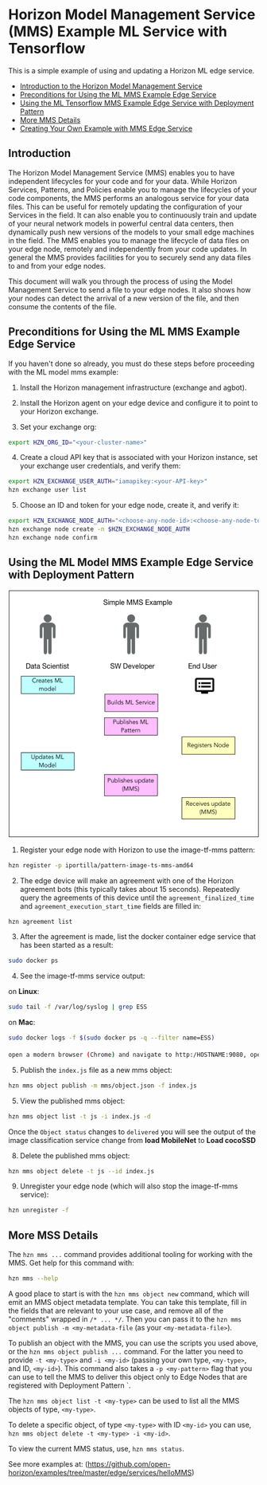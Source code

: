 # Horizon Model Management Service (MMS) Example ML Service with Tensorflow

This is a simple example of using and updating a Horizon ML edge service.

- [Introduction to the Horizon Model Management Service](#introduction)
- [Preconditions for Using the ML MMS Example Edge Service](#preconditions)
- [Using the ML Tensorflow MMS Example Edge Service with Deployment Pattern](#using-image-mms-pattern)
- [More MMS Details](#mms-deets)
- [Creating Your Own Example with MMS Edge Service](CreateService.md)

## <a id=introduction></a> Introduction

The Horizon Model Management Service (MMS) enables you to have independent lifecycles for your code and for your data. While Horizon Services, Patterns, and Policies enable you to manage the lifecycles of your code components, the MMS performs an analogous service for your data files.  This can be useful for remotely updating the configuration of your Services in the field. It can also enable you to continuously train and update of your neural network models in powerful central data centers, then dynamically push new versions of the models to your small edge machines in the field. The MMS enables you to manage the lifecycle of data files on your edge node, remotely and independently from your code updates. In general the MMS provides facilities for you to securely send any data files to and from your edge nodes.

This document will walk you through the process of using the Model Management Service to send a file to your edge nodes. It also shows how your nodes can detect the arrival of a new version of the file, and then consume the contents of the file.

## <a id=preconditions></a> Preconditions for Using the ML MMS Example Edge Service

If you haven't done so already, you must do these steps before proceeding with the ML model mms example:

1. Install the Horizon management infrastructure (exchange and agbot).

2. Install the Horizon agent on your edge device and configure it to point to your Horizon exchange.

3. Set your exchange org:

```bash
export HZN_ORG_ID="<your-cluster-name>"
```

4. Create a cloud API key that is associated with your Horizon instance, set your exchange user credentials, and verify them:

```bash
export HZN_EXCHANGE_USER_AUTH="iamapikey:<your-API-key>"
hzn exchange user list
```

5. Choose an ID and token for your edge node, create it, and verify it:

```bash
export HZN_EXCHANGE_NODE_AUTH="<choose-any-node-id>:<choose-any-node-token>"
hzn exchange node create -n $HZN_EXCHANGE_NODE_AUTH
hzn exchange node confirm
```

## <a id=using-image-mms-pattern></a> Using the ML Model MMS Example Edge Service with Deployment Pattern

![MMS Example workflow](MMSExample.png)

1. Register your edge node with Horizon to use the image-tf-mms pattern:

```bash
hzn register -p iportilla/pattern-image-ts-mms-amd64
```

2. The edge device will make an agreement with one of the Horizon agreement bots (this typically takes about 15 seconds). Repeatedly query the agreements of this device until the `agreement_finalized_time` and `agreement_execution_start_time` fields are filled in:

```bash
hzn agreement list
```

3. After the agreement is made, list the docker container edge service that has been started as a result:

``` bash
sudo docker ps
```

4. See the image-tf-mms service output:

  on **Linux**:

  ```bash
  sudo tail -f /var/log/syslog | grep ESS
  ```

  on **Mac**:

  ```bash
  sudo docker logs -f $(sudo docker ps -q --filter name=ESS)
  
  open a modern browser (Chrome) and navigate to http:/HOSTNAME:9080, open Developer tools and watch the Web Console (HOSTNAME or IP or your node)
  ```

5. Publish the `index.js` file as a new mms object:
```bash
hzn mms object publish -m mms/object.json -f index.js
```

5. View the published mms object:
```bash
hzn mms object list -t js -i index.js -d
```

Once the `Object status` changes to `delivered` you will see the output of the image classification service change 
from **load MobileNet** 
to **Load cocoSSD**

8. Delete the published mms object:
```bash
hzn mms object delete -t js --id index.js
```

9. Unregister your edge node (which will also stop the image-tf-mms service):

```bash
hzn unregister -f
```

## <a id=mms-deets></a> More MSS Details

The `hzn mms ...` command provides additional tooling for working with the MMS. Get  help for this command with:

```bash
hzn mms --help
```

A good place to start is with the `hzn mms object new` command, which will emit an MMS object metadata template. You can take this template, fill in the fields that are relevant to your use case, and remove all of the "comments" wrapped in `/* ... */`. Then you can pass it to the `hzn mms object publish -m <my-metadata-file` (as your `<my-metadata-file>`).

To publish an object with the MMS, you can use the scripts you used above, or the `hzn mms object publish ...` command. For the latter you need to provide `-t <my-type>` and `-i <my-id>` (passing your own type, `<my-type>`, and ID, `<my-id>`). This command also takes a `-p <my-pattern>` flag that you can use to tell the MMS to deliver this object only to Edge Nodes that are registered with Deployment Pattern `<my-pattern>.



The `hzn mms object list -t <my-type>` can be used to list all the MMS objects of type, `<my-type>`.

To delete a specific object, of type `<my-type>` with ID `<my-id>` you can use, `hzn mms object delete -t <my-type> -i <my-id>`.

To view the current MMS status, use, `hzn mms status`.

See more examples at: (https://github.com/open-horizon/examples/tree/master/edge/services/helloMMS)

